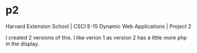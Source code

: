 # p2
 Harvard Extension School | CSCI E-15 Dynamic Web Applications | Project 2

I created 2 versions of this. I like verion 1 as version 2 has a little more php in the
display.
